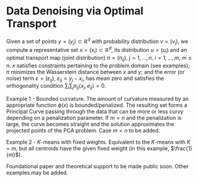 # Data Denoising via Optimal Transport

Given a set of points $y=(y_j)\subset\mathbb{R}^d$ with probability distribution $v=(v_j)$, we compute a representative set $x=(x_i)\subset\mathbb{R}^d$, its distribution $u=(u_i)$ and an optimal transport map (joint distribution) $\pi=(\pi_{ij})$, $j=1,\ldots,n$, $i=1,\ldots,m$, $m\leq n$. $x$ satisfies constraints pertaining to the problem domain (see examples); $\pi$ minimizes the Wasserstein distance between $x$ and $y$; and the error (or noise) term $\varepsilon=(\varepsilon_{ij})$, $\varepsilon_{ij}=y_j-x_i$, has mean zero and satisfies the orthogonality condition $\sum_i \sum_j \pi_{ij}  \langle x_j,e_{ij}\rangle = 0$.

Example 1 - Bounded curvature. The amount of curvature measured by an appropriate function $\phi(x)$ is bounded/penalized. The resulting set forms a Principal Curve passing through the data that can be more or less curvy depending on a penalization parameter. If $m=n$ and the penalization is large, the curve becomes straight and the solution approximates the projected points of the PCA problem. Case $m<n$ to be added.

Example 2 - $K$-means with fixed weights. Equivalent to the $K$-means with $K=m$, but all centroids have the given fixed weight (in this example, $\frac{1}{m}$).

Foundational paper and theoretical support to be made public soon. Other examples may be added.
